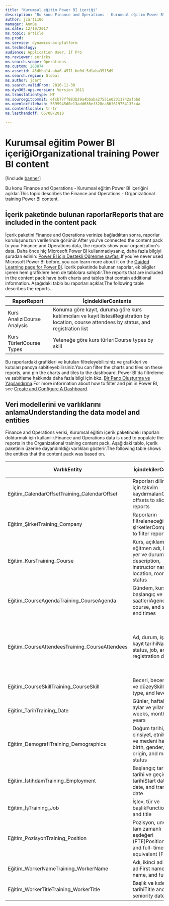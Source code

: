 ```yaml
---
title: "Kurumsal eğitim Power BI içeriği"
description: "Bu konu Finance and Operations - Kurumsal eğitim Power BI içeriğini açıklar."
author: jcart1106
manager: AnnBe
ms.date: 12/19/2017
ms.topic: article
ms.prod: 
ms.service: dynamics-ax-platform
ms.technology: 
audience: Application User, IT Pro
ms.reviewer: sericks
ms.search.scope: Operations
ms.custom: 263874
ms.assetid: 45dbba14-aba6-4571-be0d-5d1aba3515d9
ms.search.region: Global
ms.author: jcart
ms.search.validFrom: 2016-11-30
ms.dyn365.ops.version: Version 1611
ms.translationtype: HT
ms.sourcegitcommit: efcb77ff883b29a4bbaba27551e02311742afbbd
ms.openlocfilehash: 5599945d0e13add636ef320ea86f619754135c4a
ms.contentlocale: tr-tr
ms.lasthandoff: 05/08/2018

---
```


# <a name="organizational-training-power-bi-content"></a><span data-ttu-id="b1646-103">Kurumsal eğitim Power BI içeriği</span><span class="sxs-lookup"><span data-stu-id="b1646-103">Organizational training Power BI content</span></span>

[!include [banner](../includes/banner.md)]

<span data-ttu-id="b1646-104">Bu konu Finance and Operations - Kurumsal eğitim Power BI içeriğini açıklar.</span><span class="sxs-lookup"><span data-stu-id="b1646-104">This topic describes the Finance and Operations - Organizational training Power BI content.</span></span> 

## <a name="reports-that-are-included-in-the-content-pack"></a><span data-ttu-id="b1646-105">İçerik paketinde bulunan raporlar</span><span class="sxs-lookup"><span data-stu-id="b1646-105">Reports that are included in the content pack</span></span>
<span data-ttu-id="b1646-106">İçerik paketini Finance and Operations verinize bağladıktan sonra, raporlar kuruluşunuzun verilerinde görünür.</span><span class="sxs-lookup"><span data-stu-id="b1646-106">After you’ve connected the content pack to your Finance and Operations data, the reports show your organization's data.</span></span> <span data-ttu-id="b1646-107">Daha önce hiç Microsoft Power BI kullanmadıysanız, daha fazla bilgiyi şuradan edinin: [Power BI için Destekli Öğrenme sayfası](https://powerbi.microsoft.com/en-us/guided-learning/?WT.mc_id=PBIService_GetData).</span><span class="sxs-lookup"><span data-stu-id="b1646-107">If you’ve never used Microsoft Power BI before, you can learn more about it on the [Guided Learning page for Power BI](https://powerbi.microsoft.com/en-us/guided-learning/?WT.mc_id=PBIService_GetData).</span></span> <span data-ttu-id="b1646-108">İçerik paketinde bulunan raporlar, ek bilgiler içeren hem grafiklere hem de tablolara sahiptir.</span><span class="sxs-lookup"><span data-stu-id="b1646-108">The reports that are included in the content pack have both charts and tables that contain additional information.</span></span> <span data-ttu-id="b1646-109">Aşağıdaki tablo bu raporları açıklar.</span><span class="sxs-lookup"><span data-stu-id="b1646-109">The following table describes the reports.</span></span>

| <span data-ttu-id="b1646-110">Rapor</span><span class="sxs-lookup"><span data-stu-id="b1646-110">Report</span></span>          | <span data-ttu-id="b1646-111">İçindekiler</span><span class="sxs-lookup"><span data-stu-id="b1646-111">Contents</span></span>                                                                    |
|-----------------|-----------------------------------------------------------------------------|
| <span data-ttu-id="b1646-112">Kurs Analizi</span><span class="sxs-lookup"><span data-stu-id="b1646-112">Course Analysis</span></span> | <span data-ttu-id="b1646-113">Konuma göre kayıt, duruma göre kurs katılımcıları ve kayıt listesi</span><span class="sxs-lookup"><span data-stu-id="b1646-113">Registration by location, course attendees by status, and registration list</span></span> |
| <span data-ttu-id="b1646-114">Kurs Türleri</span><span class="sxs-lookup"><span data-stu-id="b1646-114">Course Types</span></span>    | <span data-ttu-id="b1646-115">Yeteneğe göre kurs türleri</span><span class="sxs-lookup"><span data-stu-id="b1646-115">Course types by skill</span></span>                                                       |

<span data-ttu-id="b1646-116">Bu raporlardaki grafikleri ve kutuları filtreleyebilirsiniz ve grafikleri ve kutuları panoya sabitleyebilirsiniz.</span><span class="sxs-lookup"><span data-stu-id="b1646-116">You can filter the charts and tiles on these reports, and pin the charts and tiles to the dashboard.</span></span> <span data-ttu-id="b1646-117">Power BI'da filtreleme ve sabitleme hakkında daha fazla bilgi için bkz. [Bir Pano Oluşturma ve Yapılandırma](https://powerbi.microsoft.com/en-us/guided-learning/powerbi-learning-4-2-create-configure-dashboards).</span><span class="sxs-lookup"><span data-stu-id="b1646-117">For more information about how to filter and pin in Power BI, see [Create and Configure A Dashboard](https://powerbi.microsoft.com/en-us/guided-learning/powerbi-learning-4-2-create-configure-dashboards).</span></span>

## <a name="understanding-the-data-model-and-entities"></a><span data-ttu-id="b1646-118">Veri modellerini ve varlıklarını anlama</span><span class="sxs-lookup"><span data-stu-id="b1646-118">Understanding the data model and entities</span></span>
<span data-ttu-id="b1646-119">Finance and Operations verisi, Kurumsal eğitim içerik paketindeki raporları doldurmak için kullanılır.</span><span class="sxs-lookup"><span data-stu-id="b1646-119">Finance and Operations data is used to populate the reports in the Organizational training content pack.</span></span> <span data-ttu-id="b1646-120">Aşağıdaki tablo, içerik paketinin üzerine dayandırıldığı varlıkları gösterir.</span><span class="sxs-lookup"><span data-stu-id="b1646-120">The following table shows the entities that the content pack was based on.</span></span>

| <span data-ttu-id="b1646-121">Varlık</span><span class="sxs-lookup"><span data-stu-id="b1646-121">Entity</span></span>                    | <span data-ttu-id="b1646-122">İçindekiler</span><span class="sxs-lookup"><span data-stu-id="b1646-122">Contents</span></span>                                                         | <span data-ttu-id="b1646-123">Diğer varlıklarla ilişkiler</span><span class="sxs-lookup"><span data-stu-id="b1646-123">Relationships with other entities</span></span>                                                                                                                                                                  |
|---------------------------|------------------------------------------------------------------|----------------------------------------------------------------------------------------------------------------------------------------------------------------------------------------------------|
| <span data-ttu-id="b1646-124">Eğitim\_CalendarOffset</span><span class="sxs-lookup"><span data-stu-id="b1646-124">Training\_CalendarOffset</span></span>  | <span data-ttu-id="b1646-125">Raporları dilimlemek için takvim kaydırmaları</span><span class="sxs-lookup"><span data-stu-id="b1646-125">Calendar offsets to slice reports</span></span>                                | <span data-ttu-id="b1646-126">Eğitim\_CourseAgenda Eğitim\_CourseAttendees</span><span class="sxs-lookup"><span data-stu-id="b1646-126">Training\_CourseAgenda Training\_CourseAttendees</span></span>                                                                                                                                                   |
| <span data-ttu-id="b1646-127">Eğitim\_Şirket</span><span class="sxs-lookup"><span data-stu-id="b1646-127">Training\_Company</span></span>         | <span data-ttu-id="b1646-128">Raporların filtreleneceği şirketler</span><span class="sxs-lookup"><span data-stu-id="b1646-128">Companies to filter reports by</span></span>                                   | <span data-ttu-id="b1646-129">Eğitim\_CourseAgenda Eğitim\_CourseAttendees</span><span class="sxs-lookup"><span data-stu-id="b1646-129">Training\_CourseAgenda Training\_CourseAttendees</span></span>                                                                                                                                                   |
| <span data-ttu-id="b1646-130">Eğitim\_Kurs</span><span class="sxs-lookup"><span data-stu-id="b1646-130">Training\_Course</span></span>          | <span data-ttu-id="b1646-131">Kurs, açıklama, eğitmen adı, konum, yer ve durum</span><span class="sxs-lookup"><span data-stu-id="b1646-131">Course, description, instructor name, location, room, and status</span></span> | <span data-ttu-id="b1646-132">Eğitim\_CourseAgenda Eğitim\_CourseAttendees Eğitim\_CourseSkill</span><span class="sxs-lookup"><span data-stu-id="b1646-132">Training\_CourseAgenda Training\_CourseAttendees Training\_CourseSkill</span></span>                                                                                                                             |
| <span data-ttu-id="b1646-133">Eğitim\_CourseAgenda</span><span class="sxs-lookup"><span data-stu-id="b1646-133">Training\_CourseAgenda</span></span>    | <span data-ttu-id="b1646-134">Gündem, kurs, başlangıç ve bitiş saatleri</span><span class="sxs-lookup"><span data-stu-id="b1646-134">Agenda, course, and start and end times</span></span>                          | <span data-ttu-id="b1646-135">Eğitim\_Şirket Eğitim\_CalendarOffset Eğitim\_Tarih Eğitim\_Kurs</span><span class="sxs-lookup"><span data-stu-id="b1646-135">Training\_Company Training\_CalendarOffset Training\_Date Training\_Course</span></span>                                                                                                                         |
| <span data-ttu-id="b1646-136">Eğitim\_CourseAttendees</span><span class="sxs-lookup"><span data-stu-id="b1646-136">Training\_CourseAttendees</span></span> | <span data-ttu-id="b1646-137">Ad, durum, iş ve kayıt tarihi</span><span class="sxs-lookup"><span data-stu-id="b1646-137">Name, status, job, and registration date</span></span>                         | <span data-ttu-id="b1646-138">Eğitim\_Şirket Eğitim\_CalendarOffset Eğitim\_Tarih Eğitim\_Demografi Eğitim\_İstihdam Eğitim\_Kurs Eğitim\_WorkerName Eğitim\_WorkerTitle Eğitim\_İş Eğitim\_Pozisyon</span><span class="sxs-lookup"><span data-stu-id="b1646-138">Training\_Company Training\_CalendarOffset Training\_Date Training\_Demographics Training\_Employment Training\_Course Training\_WorkerName Training\_WorkerTitle Training\_Job Training\_Position</span></span> |
| <span data-ttu-id="b1646-139">Eğitim\_CourseSkill</span><span class="sxs-lookup"><span data-stu-id="b1646-139">Training\_CourseSkill</span></span>     | <span data-ttu-id="b1646-140">Beceri, beceri türü ve düzey</span><span class="sxs-lookup"><span data-stu-id="b1646-140">Skill, skill type, and level</span></span>                                     | <span data-ttu-id="b1646-141">Eğitim\_Kurs</span><span class="sxs-lookup"><span data-stu-id="b1646-141">Training\_Course</span></span>                                                                                                                                                                                   |
| <span data-ttu-id="b1646-142">Eğitim\_Tarih</span><span class="sxs-lookup"><span data-stu-id="b1646-142">Training\_Date</span></span>            | <span data-ttu-id="b1646-143">Günler, haftalar, aylar ve yıllar</span><span class="sxs-lookup"><span data-stu-id="b1646-143">Days, weeks, months, and years</span></span>                                   | <span data-ttu-id="b1646-144">Eğitim\_CourseAgenda Eğitim\_CourseAttendees</span><span class="sxs-lookup"><span data-stu-id="b1646-144">Training\_CourseAgenda Training\_CourseAttendees</span></span>                                                                                                                                                   |
| <span data-ttu-id="b1646-145">Eğitim\_Demografi</span><span class="sxs-lookup"><span data-stu-id="b1646-145">Training\_Demographics</span></span>    | <span data-ttu-id="b1646-146">Doğum tarihi, cinsiyet, etnik köken ve medeni hal</span><span class="sxs-lookup"><span data-stu-id="b1646-146">Date of birth, gender, ethnic origin, and marital status</span></span>         | <span data-ttu-id="b1646-147">Eğitim\_CourseAgenda Eğitim\_CourseAttendees</span><span class="sxs-lookup"><span data-stu-id="b1646-147">Training\_CourseAgenda Training\_CourseAttendees</span></span>                                                                                                                                                   |
| <span data-ttu-id="b1646-148">Eğitim\_İstihdam</span><span class="sxs-lookup"><span data-stu-id="b1646-148">Training\_Employment</span></span>      | <span data-ttu-id="b1646-149">Başlangıç tarihi, bitiş tarihi ve geçiş tarihi</span><span class="sxs-lookup"><span data-stu-id="b1646-149">Start date, end date, and transition date</span></span>                        | <span data-ttu-id="b1646-150">Eğitim\_CourseAgenda Eğitim\_CourseAttendees</span><span class="sxs-lookup"><span data-stu-id="b1646-150">Training\_CourseAgenda Training\_CourseAttendees</span></span>                                                                                                                                                   |
| <span data-ttu-id="b1646-151">Eğitim\_İş</span><span class="sxs-lookup"><span data-stu-id="b1646-151">Training\_Job</span></span>             | <span data-ttu-id="b1646-152">İşlev, tür ve başlık</span><span class="sxs-lookup"><span data-stu-id="b1646-152">Function, type, and title</span></span>                                        | <span data-ttu-id="b1646-153">Eğitim\_CourseAgenda Eğitim\_CourseAttendees</span><span class="sxs-lookup"><span data-stu-id="b1646-153">Training\_CourseAgenda Training\_CourseAttendees</span></span>                                                                                                                                                   |
| <span data-ttu-id="b1646-154">Eğitim\_Pozisyon</span><span class="sxs-lookup"><span data-stu-id="b1646-154">Training\_Position</span></span>        | <span data-ttu-id="b1646-155">Pozisyon, unvan ve tam zamanlı eşdeğeri (FTE)</span><span class="sxs-lookup"><span data-stu-id="b1646-155">Position, title, and full-time equivalent (FTE)</span></span>                  | <span data-ttu-id="b1646-156">Eğitim\_CourseAgenda Eğitim\_CourseAttendees</span><span class="sxs-lookup"><span data-stu-id="b1646-156">Training\_CourseAgenda Training\_CourseAttendees</span></span>                                                                                                                                                   |
| <span data-ttu-id="b1646-157">Eğitim\_WorkerName</span><span class="sxs-lookup"><span data-stu-id="b1646-157">Training\_WorkerName</span></span>      | <span data-ttu-id="b1646-158">Adı, ikinci ad ve tam adı</span><span class="sxs-lookup"><span data-stu-id="b1646-158">First name, last name, and full name</span></span>                             | <span data-ttu-id="b1646-159">Eğitim\_CourseAttendees</span><span class="sxs-lookup"><span data-stu-id="b1646-159">Training\_CourseAttendees</span></span>                                                                                                                                                                          |
| <span data-ttu-id="b1646-160">Eğitim\_WorkerTitle</span><span class="sxs-lookup"><span data-stu-id="b1646-160">Training\_WorkerTitle</span></span>     | <span data-ttu-id="b1646-161">Başlık ve kıdem tarihi</span><span class="sxs-lookup"><span data-stu-id="b1646-161">Title and seniority date</span></span>                                         | <span data-ttu-id="b1646-162">Eğitim\_CourseAttendees</span><span class="sxs-lookup"><span data-stu-id="b1646-162">Training\_CourseAttendees</span></span>                                                                                                                                                                          |





